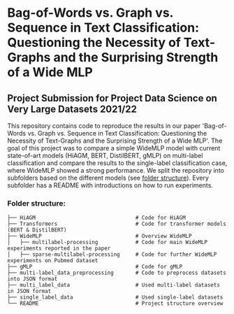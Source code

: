 # Bag-of-Words vs. Graph vs. Sequence in Text Classification: Questioning the Necessity of Text-Graphs and the Surprising Strength of a Wide MLP

## Project Submission for Project Data Science on Very Large Datasets 2021/22

This repository contains code to reproduce the results in our paper 'Bag-of-Words vs. Graph vs. Sequence in Text Classification: Questioning the Necessity of Text-Graphs and the Surprising Strength of a Wide MLP'. The goal of this project was to compare a simple WideMLP model with current state-of-art models (HiAGM, BERT, DistilBERT, gMLP) on multi-label classification and compare the results to the single-label classification case, where WideMLP showed a strong performance. We split the repository into subfolders based on the different models (see [folder structure](#folder-structure)). Every subfolder has a README with introductions on how to run experiments.

### Folder structure:
    ├── HiAGM                                # Code for HiAGM
    ├── Transformers                         # Code for transformer models (BERT & DistilBERT)
    ├── WideMLP                              # Overview WideMLP
    │   ├── multilabel-processing            # Code for main WideMLP experiments reported in the paper
    │   ├── sparse-multilabel-processing     # Code for further WideMLP experiments on Pubmed dataset
    ├── gMLP                                 # Code for gMLP
    ├── multi-label_data_preprocessing       # Code to preprocess datasets into JSON format     
    ├── multi_label_data                     # Used multi-label datasets in JSON format
    ├── single_label_data                    # Used single-label datasets
    └── README                               # Project structure overview
